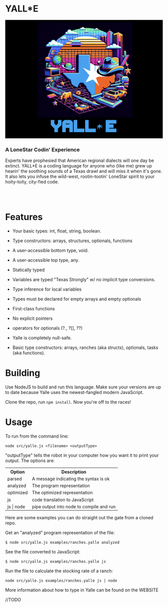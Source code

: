 # YALL\*E

![](docs/logo.png)

### A LoneStar Codin' Experience

Experts have prophesied that American regional dialects will one day be extinct. YALL\*E is a coding language for anyone who (like me) grew up hearin' the soothing sounds of a Texas drawl and will miss it when it's gone. It also lets you infuse the wild-west, rootin-tootin' LoneStar spirit to your hoity-toity, city-fied code.

<br>

<br>

# Features

- Your basic types: int, float, string, boolean.
- Type constructors: arrays, structures, optionals, functions
- A user-accessible bottom type, void.
- A user-accessible top type, any.
- Statically typed
- Variables are typed "Texas Strongly" w/ no implicit type conversions.
- Type inference for local variables
- Types must be declared for empty arrays and empty optionals
- First-class functions
- No explicit pointers
- operators for optionals (?., ?[], ??)

- Yalle is completely null-safe. 

- Basic type constructors: arrays, ranches (aka structs), optionals, tasks (aka functions).

# Building

Use NodeJS to build and run this language. Make sure your versions are up to date because Yalle uses the newest-fangled modern JavaScript. 

Clone the repo, run `npm install`. Now you're off to the races!

# Usage

To run from the command line:
```
node src/yalle.js <filename> <outputType>
```

"outputType" tells the robot in your computer how you want it to print your output. The options are:

<table>
<tr><th>Option</th><th>Description</th></tr>
<tr><td>parsed</td><td>A message indicating the syntax is ok</td></tr>
<tr><td>analyzed</td><td>The program representation</td></tr>
<tr><td>optimized</td><td>The optimized representation</td></tr>
<tr><td>js</td><td>code translation to JavaScript</td></tr>
<tr><td>js |  node </td><td>pipe output into node to compile and run</td></tr>
</table>

Here are some examples you can do straight out the gate from a cloned repo.

Get an "analyzed" program representation of the file:

```
$ node src/yalle.js examples/ranches.yalle analyzed
```

See the file converted to JavaScript:

```
$ node src/yalle.js examples/ranches.yalle js
```


Run the file to calculate the stocking rate of a ranch:

```
node src/yalle.js examples/ranches.yalle js | node
```


More information about how to type in Yalle can be found on the WEBSITE

//TODO





